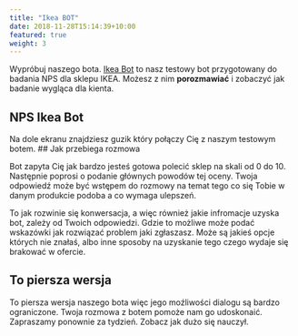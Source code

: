```yaml
---
title: "Ikea BOT"
date: 2018-11-28T15:14:39+10:00
featured: true
weight: 3
---
```


Wypróbuj naszego bota. [Ikea Bot](#Ikea) to nasz testowy bot przygotowany 
do badania NPS dla sklepu IKEA. Możesz z nim **porozmawiać** i zobaczyć jak badanie wygląca dla kienta.


## NPS Ikea Bot 
    
<div id="webchat"></div>
<script src="https://cdn.jsdelivr.net/npm/rasa-webchat/lib/index.min.js"></script>
Na dole ekranu znajdziesz guzik który połączy Cię z naszym testowym botem. 
<script>
  WebChat.default.init({
    selector: "#webchat",
    initPayload: "/get_started",
    inputTextFieldHint: "Napisz coś",
    socketUrl: "https://54.216.52.37",
    socketPath: "/socket.io/",
    title: "Ikea Test Bot",
    subtitle: "Uczę się",
    params: {"storage": "session"} // can be set to "local"  or "session". details in storage section.
  })
</script>
## Jak przebiega  rozmowa

Bot zapyta Cię jak bardzo jesteś gotowa polecić sklep na skali od 0 do 10. 
Następnie poprosi o podanie głównych powodów tej oceny. 
Twoja odpowiedź może być wstępem do rozmowy na temat tego co się Tobie w danym produkcie podoba a co wymaga ulepszeń.

To jak rozwinie się konwersacja, a więc również jakie infromacje uzyska bot, zależy od Twoich odpowiedzi. 
Gdzie to możliwe może podać wskazówki jak rozwiązać problem jaki zgłaszasz. Może są jakieś opcje których nie znałaś, 
albo inne sposoby na uzyskanie tego czego wydaje się brakować w ofercie. 

## To piersza wersja 

To piersza wersja naszego bota więc jego moźliwości dialogu są bardzo ograniczone. 
Twoja rozmowa z botem pomoże nam go udoskonaić. Zapraszamy ponownie za tydzień. 
Zobacz jak dużo się nauczył.

 

